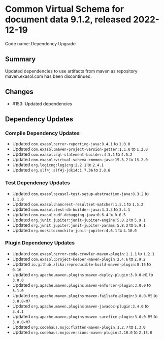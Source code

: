 # Common Virtual Schema for document data 9.1.2, released 2022-12-19

Code name: Dependency Upgrade

## Summary

Updated dependencies to use artifacts from maven as repository maven.exasol.com has been discontinued.

## Changes

* #153: Updated dependencies

## Dependency Updates

### Compile Dependency Updates

* Updated `com.exasol:error-reporting-java:0.4.1` to `1.0.0`
* Updated `com.exasol:maven-project-version-getter:1.1.0` to `1.2.0`
* Updated `com.exasol:sql-statement-builder:4.5.1` to `4.5.2`
* Updated `com.exasol:virtual-schema-common-java:15.3.2` to `16.2.0`
* Updated `org.logicng:logicng:2.2.1` to `2.4.1`
* Updated `org.slf4j:slf4j-jdk14:1.7.36` to `2.0.6`

### Test Dependency Updates

* Updated `com.exasol:exasol-test-setup-abstraction-java:0.3.2` to `1.1.0`
* Updated `com.exasol:hamcrest-resultset-matcher:1.5.1` to `1.5.2`
* Updated `com.exasol:test-db-builder-java:3.3.3` to `3.4.1`
* Updated `com.exasol:udf-debugging-java:0.6.4` to `0.6.5`
* Updated `org.junit.jupiter:junit-jupiter-engine:5.8.2` to `5.9.1`
* Updated `org.junit.jupiter:junit-jupiter-params:5.8.2` to `5.9.1`
* Updated `org.mockito:mockito-junit-jupiter:4.6.1` to `4.10.0`

### Plugin Dependency Updates

* Updated `com.exasol:error-code-crawler-maven-plugin:1.1.1` to `1.2.1`
* Updated `com.exasol:project-keeper-maven-plugin:2.4.6` to `2.9.2`
* Updated `io.github.zlika:reproducible-build-maven-plugin:0.15` to `0.16`
* Updated `org.apache.maven.plugins:maven-deploy-plugin:3.0.0-M1` to `3.0.0`
* Updated `org.apache.maven.plugins:maven-enforcer-plugin:3.0.0` to `3.1.0`
* Updated `org.apache.maven.plugins:maven-failsafe-plugin:3.0.0-M5` to `3.0.0-M7`
* Updated `org.apache.maven.plugins:maven-javadoc-plugin:3.4.0` to `3.4.1`
* Updated `org.apache.maven.plugins:maven-surefire-plugin:3.0.0-M5` to `3.0.0-M7`
* Updated `org.codehaus.mojo:flatten-maven-plugin:1.2.7` to `1.3.0`
* Updated `org.codehaus.mojo:versions-maven-plugin:2.10.0` to `2.13.0`
